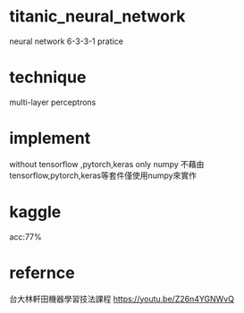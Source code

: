 # titanic_neural_network
neural network 6-3-3-1 pratice
# technique
multi-layer perceptrons
# implement
without tensorflow ,pytorch,keras only numpy
不藉由tensorflow,pytorch,keras等套件僅使用numpy來實作
#  kaggle
acc:77%
# refernce
台大林軒田機器學習技法課程
https://youtu.be/Z26n4YGNWvQ
